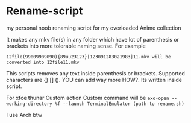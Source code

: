 # Rename-script
my personal noob renaming script for my overloaded Anime collection

It makes any mkv file(s) in any folder which have lot of parenthesis or brackets into more tolerable naming sense.
For example 

`12file(99009909090){89uu23123}[123091283021983]11.mkv will be converted into 12file11.mkv`

This scripts removes any text inside parenthesis or brackets. Supported characters are {} [] (). YOU can add way more HOW?. Its written inside script.

For xfce thunar Custom action Custom command will be 
`exo-open --working-directory %f --launch TerminalEmulator (path to rename.sh)`

I use Arch btw
